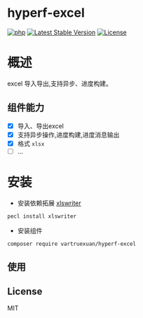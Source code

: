 # hyperf-excel

[![php](https://img.shields.io/badge/php-%3E=8.2-brightgreen.svg?maxAge=2592000)](https://github.com/php/php-src)
[![Latest Stable Version](https://img.shields.io/packagist/v/vartruexuan/hyperf-excel)](https://packagist.org/packages/vartruexuan/hyperf-excel)
[![License](https://img.shields.io/packagist/l/vartruexuan/hyperf-excel)](https://github.com/vartruexuan/hyperf-excel)

# 概述
excel 导入导出,支持异步、进度构建。

## 组件能力

- [x] 导入、导出excel
- [x] 支持异步操作,进度构建,进度消息输出
- [x] 格式 `xlsx`
- [ ] ...

# 安装
- 安装依赖拓展 [xlswriter](https://xlswriter-docs.viest.me/zh-cn/an-zhuang)
```bash
pecl install xlswriter
```
- 安装组件
```shell
composer require vartruexuan/hyperf-excel
```
## 使用

## License

MIT
